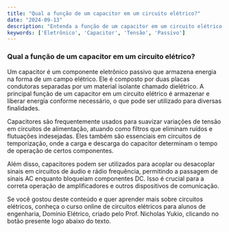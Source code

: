 ```yaml
---
title: "Qual a função de um capacitor em um circuito elétrico?"
date: "2024-09-13"
description: "Entenda a função de um capacitor em um circuito elétrico e como ele influencia o comportamento do sistema."
keywords: ['Eletrônico', 'Capacitor', 'Tensão', 'Passivo']
---
```


### Qual a função de um capacitor em um circuito elétrico?

Um capacitor é um componente eletrônico passivo que armazena energia na forma de um campo elétrico. Ele é composto por duas placas condutoras separadas por um material isolante chamado dielétrico. A principal função de um capacitor em um circuito elétrico é armazenar e liberar energia conforme necessário, o que pode ser utilizado para diversas finalidades.

Capacitores são frequentemente usados para suavizar variações de tensão em circuitos de alimentação, atuando como filtros que eliminam ruídos e flutuações indesejadas. Eles também são essenciais em circuitos de temporização, onde a carga e descarga do capacitor determinam o tempo de operação de certos componentes.

Além disso, capacitores podem ser utilizados para acoplar ou desacoplar sinais em circuitos de áudio e rádio frequência, permitindo a passagem de sinais AC enquanto bloqueiam componentes DC. Isso é crucial para a correta operação de amplificadores e outros dispositivos de comunicação.

Se você gostou deste conteúdo e quer aprender mais sobre circuitos elétricos, conheça o curso online de circuitos elétricos para alunos de engenharia, Domínio Elétrico, criado pelo Prof. Nicholas Yukio, clicando no botão presente logo abaixo do texto.